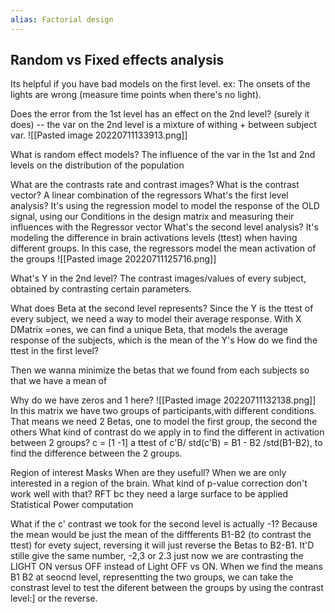 ```yaml
---
alias: Factorial design
---
```

## Random vs Fixed effects analysis
Its helpful if you have bad models on the first level. ex: The onsets of the lights are wrong (measure time points when there's no light).

Does the error from the 1st level has an effect on the 2nd level? 
	(surely it does) -- the var on the 2nd level is a mixture of withing + between subject var. 
	![[Pasted image 20220711133913.png]]

What is random effect models?
	The influence of the var in the 1st and 2nd levels on the distribution of the population

What are the contrasts rate and contrast images?
What is the contrast vector?
	A linear combination of the regressors
What's the first level analysis?
	It's using the regression model to model the response of the OLD signal, using our Conditions in the design matrix and measuring their influences with the Regressor vector 
What's the second level analysis?
	It's modeling the difference in brain activations levels (ttest) when having different groups. In this case, the regressors model the mean activation of the groups
		![[Pasted image 20220711125716.png]]



What's Y in the 2nd level?
	The contrast images/values of every subject, obtained by contrasting certain parameters.

What does Beta at the second level represents?
	Since the Y is the ttest of every subject, we need a way to model their average response. With X DMatrix =ones, we can find a unique Beta, that models the average response of the subjects, which is the mean of the Y's
How do we find the ttest in the first level?

Then we wanna minimize the betas that we found from each subjects so that we have a mean of


Why do we have zeros and 1 here? 
	![[Pasted image 20220711132138.png]]
	In this matrix we have two groups of participants,with different conditions. That means we need 2 Betas, one to model the first group, the second the others
What kind of contrast do we apply in to find the different in activation between 2 groups?
	 c = [1 -1] a ttest of c'B/ std(c'B) = B1 - B2 /std(B1-B2), to find the difference between the 2 groups.


Region of interest Masks
When are they usefull?
	When we are only interested in a region of the brain. 
What kind  of p-value correction don't work well with that?
	RFT bc they need a large surface to be applied
Statistical Power computation


What if the c' contrast we took for the second level is actually -1?
	Because the mean would be just the mean of the diffferents B1-B2 (to contrast the ttest) for evety suject, reversing it will just reverse the Betas to B2-B1. 
	It'D stille give the same number, -2,3 or 2.3 just now we are contrasting the LIGHT ON versus OFF instead of Light OFF vs ON.
When we find the means B1 B2 at seocnd level, representting the two groups, we can take the constrast level to test the diferent between the groups by using the contrast level:] or the reverse.